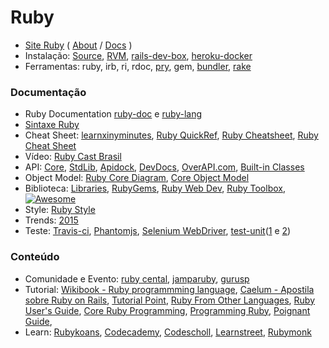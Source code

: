 # Ruby

* [Site Ruby](https://www.ruby-lang.org/en/) ( [About](https://www.ruby-lang.org/en/about/) / [Docs](https://www.ruby-lang.org/en/documentation/) )
* Instalação: [Source](https://www.ruby-lang.org/en/downloads/), [RVM](https://rvm.io/rvm/install), [rails-dev-box](https://github.com/rails/rails-dev-box), [heroku-docker](https://hub.docker.com/r/heroku/ruby/)
* Ferramentas: ruby, irb, ri, rdoc, [pry](http://pryrepl.org/), gem, [bundler](http://bundler.io/), [rake](https://github.com/ruby/rake)

### Documentação
* Ruby Documentation [ruby-doc](http://ruby-doc.org/) e [ruby-lang](https://www.ruby-lang.org/en/documentation/)
* [Sintaxe Ruby](http://ruby-doc.org/core-2.3.1/doc/syntax_rdoc.html)
* Cheat Sheet: [learnxinyminutes](http://learnxinyminutes.com/docs/ruby/), [Ruby QuickRef](http://zenspider.com/Languages/Ruby/QuickRef.html), [Ruby Cheatsheet](http://www.cheat-sheets.org/saved-copy/RubyCheat.pdf), [Ruby Cheat Sheet](http://www.testingeducation.org/conference/wtst3_pettichord9.pdf)
* Vídeo: [Ruby Cast Brasil](http://www.rubycastsbrasil.com.br/)
* API: [Core](http://ruby-doc.org/core-2.1.1/),  [StdLib](http://ruby-doc.org/stdlib-2.1.1/), [Apidock](http://apidock.com/), [DevDocs](http://devdocs.io/ruby/), [OverAPI.com](http://overapi.com/ruby/), [Built-in Classes](http://phrogz.net/programmingruby/builtins.html)
* Object Model: [Ruby Core Diagram](http://jeromedalbert.com/a-diagram-of-the-ruby-core-object-model/), [Core Object Model](https://www.gliffy.com/go/publish/5152080)
* Biblioteca: [Libraries](https://www.ruby-lang.org/en/libraries/), [RubyGems](http://rubygems.org/), [Ruby Web Dev](http://rwdtow.stdout.in/), [Ruby Toolbox](https://www.ruby-toolbox.com/),  [![Awesome](https://cdn.rawgit.com/sindresorhus/awesome/d7305f38d29fed78fa85652e3a63e154dd8e8829/media/badge.svg)](http://awesome-ruby.com/)
* Style: [Ruby Style](https://github.com/bbatsov/ruby-style-guide)
* Trends: [2015](https://infinum.co/the-capsized-eight/articles/analyzing-rubygems-stats-v2015)
* Teste: [Travis-ci](https://travis-ci.org/),  [Phantomjs](http://phantomjs.org/), [Selenium WebDriver](http://docs.seleniumhq.org/projects/webdriver/), [test-unit](https://github.com/test-unit/test-unit)([1](http://test-unit.github.io/test-unit/en/) e [2](http://test-unit.github.io/test-unit/en/Test/Unit/Assertions.html))

### Conteúdo

* Comunidade e Evento: [ruby cental](http://rubycentral.org/), [jamparuby](https://www.facebook.com/jamparuby), [gurusp](https://gurusp.org/)
* Tutorial: [Wikibook - Ruby programmming language](http://en.wikibooks.org/wiki/Ruby_programming_language),  [Caelum - Apostila sobre Ruby on Rails](http://www.caelum.com.br/apostila-ruby-on-rails/a-linguagem-ruby/), [Tutorial Point](http://www.tutorialspoint.com/ruby/index.htm), [Ruby From Other Languages](https://www.ruby-lang.org/en/documentation/ruby-from-other-languages/), [Ruby User's Guide](http://www.rubyist.net/~slagell/ruby/index.html), [Core Ruby Programming](http://rubylearning.com/satishtalim/tutorial.html), [Programming Ruby](http://docs.ruby-doc.com/docs/ProgrammingRuby/), [Poignant Guide](http://www.rubyinside.com/media/poignant-guide.pdf),
* Learn: [Rubykoans](http://rubykoans.com/), [Codecademy](http://www.codecademy.com/tracks/ruby),  [Codescholl](https://www.codeschool.com/paths/ruby), [Learnstreet](https://www.learnstreet.com/lessons/study/ruby), [Rubymonk](https://rubymonk.com/)

